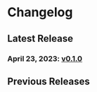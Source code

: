 # Changelog


## Latest Release
### April 23, 2023: [v0.1.0](/.changelog/v0.1.0.mdx)


## Previous Releases